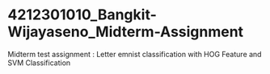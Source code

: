 # 4212301010_Bangkit-Wijayaseno_Midterm-Assignment
Midterm test assignment : Letter emnist classification with HOG Feature and SVM Classification
